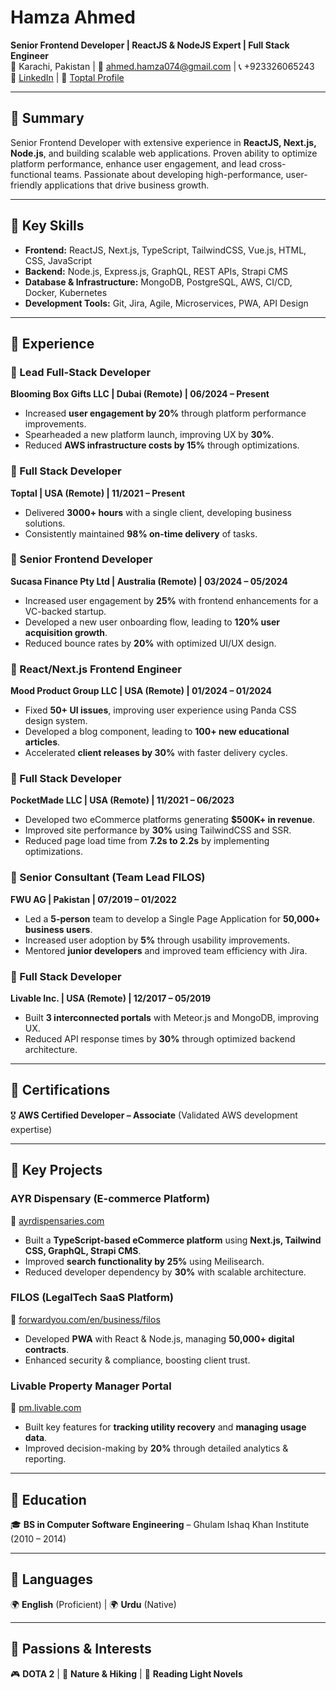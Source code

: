 # Hamza Ahmed  
**Senior Frontend Developer | ReactJS & NodeJS Expert | Full Stack Engineer**  
📍 Karachi, Pakistan | 📧 ahmed.hamza074@gmail.com | 📞 +923326065243  
🔗 [LinkedIn](https://www.linkedin.com/in/khan-hamza-ahmed/) | 🔗 [Toptal Profile](https://www.toptal.com/resume/hamza-ahmed)  

---

## 🔹 Summary  
Senior Frontend Developer with extensive experience in **ReactJS, Next.js, Node.js**, and building scalable web applications. Proven ability to optimize platform performance, enhance user engagement, and lead cross-functional teams. Passionate about developing high-performance, user-friendly applications that drive business growth.  

---

## 🔹 Key Skills  
- **Frontend:** ReactJS, Next.js, TypeScript, TailwindCSS, Vue.js, HTML, CSS, JavaScript  
- **Backend:** Node.js, Express.js, GraphQL, REST APIs, Strapi CMS  
- **Database & Infrastructure:** MongoDB, PostgreSQL, AWS, CI/CD, Docker, Kubernetes  
- **Development Tools:** Git, Jira, Agile, Microservices, PWA, API Design  

---

## 🔹 Experience  

### 🚀 Lead Full-Stack Developer  
**Blooming Box Gifts LLC | Dubai (Remote) | 06/2024 – Present**  
- Increased **user engagement by 20%** through platform performance improvements.  
- Spearheaded a new platform launch, improving UX by **30%**.  
- Reduced **AWS infrastructure costs by 15%** through optimizations.  

### 🚀 Full Stack Developer  
**Toptal | USA (Remote) | 11/2021 – Present**  
- Delivered **3000+ hours** with a single client, developing business solutions.  
- Consistently maintained **98% on-time delivery** of tasks.  

### 🚀 Senior Frontend Developer  
**Sucasa Finance Pty Ltd | Australia (Remote) | 03/2024 – 05/2024**  
- Increased user engagement by **25%** with frontend enhancements for a VC-backed startup.  
- Developed a new user onboarding flow, leading to **120% user acquisition growth**.  
- Reduced bounce rates by **20%** with optimized UI/UX design.  

### 🚀 React/Next.js Frontend Engineer  
**Mood Product Group LLC | USA (Remote) | 01/2024 – 01/2024**  
- Fixed **50+ UI issues**, improving user experience using Panda CSS design system.  
- Developed a blog component, leading to **100+ new educational articles**.  
- Accelerated **client releases by 30%** with faster delivery cycles.  

### 🚀 Full Stack Developer  
**PocketMade LLC | USA (Remote) | 11/2021 – 06/2023**  
- Developed two eCommerce platforms generating **$500K+ in revenue**.  
- Improved site performance by **30%** using TailwindCSS and SSR.  
- Reduced page load time from **7.2s to 2.2s** by implementing optimizations.  

### 🚀 Senior Consultant (Team Lead FILOS)  
**FWU AG | Pakistan | 07/2019 – 01/2022**  
- Led a **5-person** team to develop a Single Page Application for **50,000+ business users**.  
- Increased user adoption by **5%** through usability improvements.  
- Mentored **junior developers** and improved team efficiency with Jira.  

### 🚀 Full Stack Developer  
**Livable Inc. | USA (Remote) | 12/2017 – 05/2019**  
- Built **3 interconnected portals** with Meteor.js and MongoDB, improving UX.  
- Reduced API response times by **30%** through optimized backend architecture.  

---

## 🔹 Certifications  
🎖 **AWS Certified Developer – Associate** (Validated AWS development expertise)  

---

## 🔹 Key Projects  

### **AYR Dispensary (E-commerce Platform)**  
🔗 [ayrdispensaries.com](https://ayrdispensaries.com/florida)  
- Built a **TypeScript-based eCommerce platform** using **Next.js, Tailwind CSS, GraphQL, Strapi CMS**.  
- Improved **search functionality by 25%** using Meilisearch.  
- Reduced developer dependency by **30%** with scalable architecture.  

### **FILOS (LegalTech SaaS Platform)**  
🔗 [forwardyou.com/en/business/filos](https://www.forwardyou.com/en/business/filos/)  
- Developed **PWA** with React & Node.js, managing **50,000+ digital contracts**.  
- Enhanced security & compliance, boosting client trust.  

### **Livable Property Manager Portal**  
🔗 [pm.livable.com](https://pm.livable.com/)  
- Built key features for **tracking utility recovery** and **managing usage data**.  
- Improved decision-making by **20%** through detailed analytics & reporting.  

---

## 🔹 Education  
🎓 **BS in Computer Software Engineering** – Ghulam Ishaq Khan Institute (2010 – 2014)  

---

## 🔹 Languages  
🌍 **English** (Proficient) | 🌍 **Urdu** (Native)  

---

## 🔹 Passions & Interests  
🎮 **DOTA 2** | 🌿 **Nature & Hiking** | 📖 **Reading Light Novels**  

